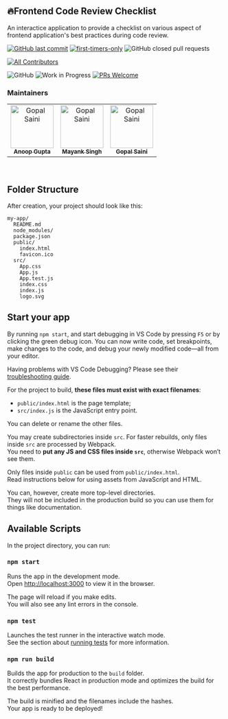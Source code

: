 ## 🔥Frontend Code Review Checklist
An interactice application to provide a checklist on various aspect of frontend application's best practices during code review.

[![GitHub last commit](https://img.shields.io/github/last-commit/anoop-gupt/frontend-code-review-checklist?style=flat-square)](https://github.com/anoop-gupt/frontend-code-review-checklist/commits/master)
[![first-timers-only](https://img.shields.io/badge/first--timers--only-friendly-blue.svg?style=flat-square)](https://www.firsttimersonly.com/)
![GitHub closed pull requests](https://img.shields.io/github/issues-pr-closed/anoop-gupt/frontend-code-review-checklist?style=flat-square)

[![All Contributors](https://img.shields.io/badge/all_contributors-5-orange.svg?style=flat-square)](#contributors)

![GitHub](https://img.shields.io/github/license/anoop-gupt/frontend-code-review-checklist?color=blue&style=flat-square)
![Work in Progress](https://img.shields.io/badge/Status-Work%20in%20progress-orange?style=flat-square)
[![PRs Welcome](https://img.shields.io/badge/PRs-welcome-brightgreen.svg?style=flat-square)](https://github.com/anoop-gupt/frontend-code-review-checklist/pulls)

### Maintainers
<!-- ALL-CONTRIBUTORS-LIST:START - Do not remove or modify this section -->
<table>
<tr>
   <td align="center"><a href="https://github.com/anoop-gupt"><img src="https://avatars2.githubusercontent.com/u/1118525?s=460&v=4" width="100px;" alt="Gopal Saini"/><br /><sub><b>Anoop Gupta</b></sub></a>
  </td>
   <td align="center"><a href="https://github.com/Mayank02"><img src="https://avatars1.githubusercontent.com/u/7802472?s=460&v=4" width="100px;" alt="Gopal Saini"/><br /><sub><b>Mayank Singh</b></sub></a>
  </td>
    <td align="center"><a href="https://github.com/gsaini"><img src="https://avatars3.githubusercontent.com/u/1699577?s=460&v=4" width="100px;" alt="Gopal Saini"/><br /><sub><b>Gopal Saini</b></sub></a>
  </td>  
  
  </tr>
  </table>

<br/>

## Folder Structure

After creation, your project should look like this:

```
my-app/
  README.md
  node_modules/
  package.json
  public/
    index.html
    favicon.ico
  src/
    App.css
    App.js
    App.test.js
    index.css
    index.js
    logo.svg
```
## Start your app 
By running `npm start`, and start debugging in VS Code by pressing `F5` or by clicking the green debug icon. You can now write code, set breakpoints, make changes to the code, and debug your newly modified code—all from your editor.

Having problems with VS Code Debugging? Please see their [troubleshooting guide](https://github.com/Microsoft/vscode-chrome-debug/blob/master/README.md#troubleshooting).

For the project to build, **these files must exist with exact filenames**:

* `public/index.html` is the page template;
* `src/index.js` is the JavaScript entry point.

You can delete or rename the other files.

You may create subdirectories inside `src`. For faster rebuilds, only files inside `src` are processed by Webpack.<br>
You need to **put any JS and CSS files inside `src`**, otherwise Webpack won’t see them.

Only files inside `public` can be used from `public/index.html`.<br>
Read instructions below for using assets from JavaScript and HTML.

You can, however, create more top-level directories.<br>
They will not be included in the production build so you can use them for things like documentation.

## Available Scripts

In the project directory, you can run:

### `npm start`

Runs the app in the development mode.<br>
Open [http://localhost:3000](http://localhost:3000) to view it in the browser.

The page will reload if you make edits.<br>
You will also see any lint errors in the console.

### `npm test`

Launches the test runner in the interactive watch mode.<br>
See the section about [running tests](#running-tests) for more information.

### `npm run build`

Builds the app for production to the `build` folder.<br>
It correctly bundles React in production mode and optimizes the build for the best performance.

The build is minified and the filenames include the hashes.<br>
Your app is ready to be deployed!

